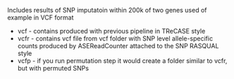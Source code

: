 Includes results of SNP imputatoin within 200k of two genes used of example in VCF format

+ vcf - contains produced with previous pipeline in TReCASE style
+ vcfr - contains vcf file from vcf folder with SNP level allele-specific counts produced by ASEReadCounter attached to the SNP RASQUAL style
+ vcfp - if you run permutation step it would create a folder similar to vcfr, but with permuted SNPs